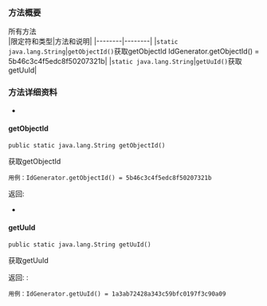 ### 方法概要 ###

所有方法  
|限定符和类型|方法和说明|
|--------|--------|
|`static java.lang.String`|`getObjectId()`获取getObjectId IdGenerator.getObjectId() = 5b46c3c4f5edc8f50207321b|
|`static java.lang.String`|`getUuId()`获取getUuId|


### 方法详细资料 ###
- 
#### getObjectId ####

```
public static java.lang.String getObjectId()
```

获取getObjectId

```
用例：IdGenerator.getObjectId() = 5b46c3c4f5edc8f50207321b
```

返回:

- 
#### getUuId ####

```
public static java.lang.String getUuId()
```

获取getUuId

返回:
:   
```
用例：IdGenerator.getUuId() = 1a3ab72428a343c59bfc0197f3c90a09
```
